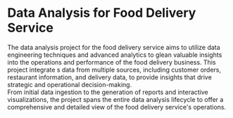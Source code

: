 # Data Analysis for Food Delivery Service  
    
The data analysis project for the food delivery service aims to utilize data engineering techniques and advanced analytics to glean valuable insights into the operations and performance of the food delivery business. This project integrate s data from multiple sources, including customer orders, restaurant information, and delivery data, to provide insights that drive strategic and operational decision-making.         
From initial data ingestion to the generation of reports and interactive visualizations, the project spans the entire data analysis lifecycle to offer a comprehensive and detailed view of the food delivery service's operations.   



